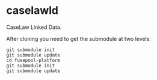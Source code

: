 caselawld
=========

CaseLaw Linked Data.

After cloning you need to get the submodule at two levels:

    git submodule init
    git submodule update
    cd fusepool-platform
    git submodule init
    git submodule update
